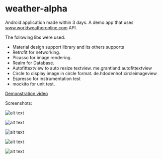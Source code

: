 # weather-alpha
Android application made within 3 days. A demo app that uses www.worldweatheronline.com API.

The following libs were used:
- Material design support library and its others supports
- Retrofit for networking.
- Picasso for image rendering.
- Realm for Database.
- Autofittextview to auto resize textview. me.grantland:autofittextview
- Circle to display image in circle format. de.hdodenhof:circleimageview
- Espresso for instrumentation test
- mockito for unit test.

 [Demonstration video](https://www.youtube.com/watch?v=o4AC-rGw3C8&feature=youtu.be "Weather-Alpha")

Screenshots:

![alt text](https://s31.postimg.org/pkj6yy5mz/Screen1.png "First") 

![alt text](https://s32.postimg.org/daanjxyh1/Screen2.png "Second") 

![alt text](https://s32.postimg.org/abng89vw5/screen3.png "Third") 

![alt text](https://s31.postimg.org/igjapm5uz/screen6.png "Fourth") 

![alt text](https://s32.postimg.org/fw838dkmt/screen4.png "Fifth") 





